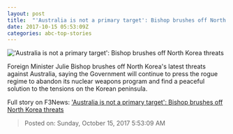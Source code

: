 ```yaml
---
layout: post
title:  "'Australia is not a primary target': Bishop brushes off North Korea threats"
date: 2017-10-15 05:53:09Z
categories: abc-top-stories
---
```


!['Australia is not a primary target': Bishop brushes off North Korea threats](http://www.abc.net.au/news/image/9051906-1x1-700x700.jpg)

Foreign Minister Julie Bishop brushes off North Korea's latest threats against Australia, saying the Government will continue to press the rogue regime to abandon its nuclear weapons program and find a peaceful solution to the tensions on the Korean peninsula.


Full story on F3News: ['Australia is not a primary target': Bishop brushes off North Korea threats](http://www.f3nws.com/n/kfZaZB)

> Posted on: Sunday, October 15, 2017 5:53:09 AM
